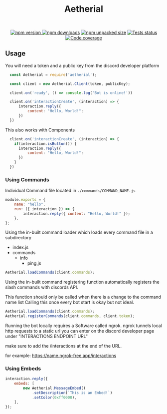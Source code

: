 <div align="center">
    <br />
    <h1> Aetherial </h1>
    <br />
    <p>
      <a href="https://npmjs.com/package/aetherial"> <img src="https://img.shields.io/npm/v/aetherial.svg?maxAge=3600" alt="npm version" /> </a>
      <a href="https://www.npmjs.com/package/aetherial"><img src="https://img.shields.io/npm/dt/aetherial.svg?maxAge=3600" alt="npm downloads" /></a>
      <a href="https://www.npmjs.com/package/aetherial"><img src="https://img.shields.io/npm/unpacked-size/aetherial" alt="npm unpacked size" /></a>
      <a href="https://github.com/pyxelcodes/aetherial/actions"><img src="https://github.com/Pyxelcodes/aetherial/actions/workflows/eslint.yml/badge.svg" alt="Tests status" /></a>
      <a href="https://codecov.io/gh/PyxelCodes/Aetherial" ><img src="https://img.shields.io/codecov/c/github/pyxelcodes/aetherial" alt="Code coverage" /></a>
    </p>
</div>

## Usage

You will need a token and a public key from the discord developer platform

```js
  const Aetherial = require('aetherial');

  const client = new Aetherial.Client(token, publicKey);

  client.on('ready', () => console.log('Bot is online!'))

  client.on('interactionCreate', (interaction) => {
      interaction.reply({
          content: "Hello, World!";
      })
  })
```

This also works with Components

```js
  client.on('interactionCreate', (interaction) => {
    if(interaction.isButton()) {
      interaction.reply({
          content: "Hello, World!";
      })
    }
  })
```

### Using Commands

Individual Command file located in `./commands/COMMAND_NAME.js`

```js
module.exports = {
    name: "hello",
    run: ({ interaction }) => {
        interaction.reply({ content: "Hello, World!" });
    },
};
```

Using the in-built command loader which loads every command file in a subdirectory

-   index.js
-   commands
    -   info
        -   ping.js

```js
Aetherial.loadCommands(client.commands);
```

Using the in-built command registering function automatically registers the slash commands with discords API.

This function should only be called when there is a change to the command name list
Calling this once every bot start is okay but not ideal.

```js
Aetherial.loadCommands(client.commands);
Aetherial.registerCommands(client.commands, client.token);
```

Running the bot locally requires a Software called ngrok.
ngrok tunnels local http requests to a static url you can enter on the discord developer page under "INTERACTIONS ENDPOINT URL"

make sure to add the /interactions at the end of the URL.

for example: https://name.ngrok-free.app/interactions

### Using Embeds

```js
interaction.reply({
    embeds: [
        new Aetherial.MessageEmbed()
            .setDescription(`This is an Embed!`)
            .setColor(0xff0000),
    ],
});
```
